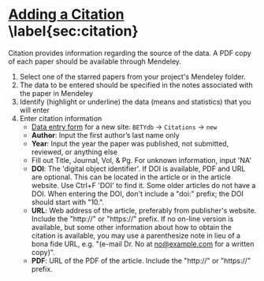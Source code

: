#  [Adding a Citation](https://www.betydb.org/citations/new) \label{sec:citation}  

Citation provides information regarding the source of the data. 
A PDF copy of each paper should be available through Mendeley.

1.  Select one of the starred papers from your project's Mendeley folder.
2.  The data to be entered should be specified in the notes associated
    with the paper in Mendeley
3.  Identify (highlight or underline) the data (means and statistics)
    that you will enter
4.  Enter citation information 
    * [Data entry form](https://www.betydb.org/citations/new) for a new
        site: `BETYdb` → `Citations` → `new`
    *  **Author**: Input the first author’s last name only
    *  **Year**: Input the year the paper was published, not submitted, reviewed,
        or anything else
    *  Fill out Title, Journal, Vol, & Pg. For unknown information, input 'NA'
    *  **DOI**: The 'digital object identifier'. If DOI is available, PDF and
        URL are optional. This can be located in the article or in the
        article website. Use Ctrl+F 'DOI' to find it. Some older
        articles do not have a DOI.
        When entering the DOI, don't include a "doi:" prefix; the DOI should start with "10.".
    *  **URL**: Web address of the article, preferably from publisher's website.  Include the "http://" or "https://" prefix.  If no on-line version is available, but some other information about how to obtain the citation is available, you may use a parenthesize note in lieu of a bona fide URL, e.g. "(e-mail Dr. No at no@example.com for a written copy)".
    *  **PDF**: URL of the PDF of the article.    Include the "http://" or "https://" prefix.

